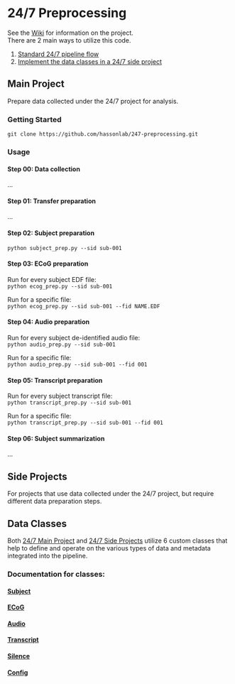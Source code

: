 # 24/7 Preprocessing
See the [Wiki](../../wiki) for information on the project.\
There are 2 main ways to utilize this code.
1. [Standard 24/7 pipeline flow](#main-project)
2. [Implement the data classes in a 24/7 side project](#side-projects)

## Main Project
Prepare data collected under the 24/7 project for analysis.

### Getting Started
`git clone https://github.com/hassonlab/247-preprocessing.git`
### Usage
#### Step 00: Data collection
...
#### Step 01: Transfer preparation
...
#### Step 02: Subject preparation
` python subject_prep.py --sid sub-001 `
#### Step 03: ECoG preparation
Run for every subject EDF file:\
` python ecog_prep.py --sid sub-001 `

Run for a specific file:\
` python ecog_prep.py --sid sub-001 --fid NAME.EDF `
#### Step 04: Audio preparation
Run for every subject de-identified audio file:\
` python audio_prep.py --sid sub-001 `

Run for a specific file:\
` python audio_prep.py --sid sub-001 --fid 001 `
#### Step 05: Transcript preparation
Run for every subject transcript file:\
` python transcript_prep.py --sid sub-001 `

Run for a specific file:\
` python transcript_prep.py --sid sub-001 --fid 001 `
#### Step 06: Subject summarization
...

## Side Projects
For projects that use data collected under the 24/7 project, but require different data preparation steps.

## Data Classes 
Both [24/7 Main Project](#main-project) and [24/7 Side Projects](#side-projects) utilize 6 custom classes that help to define and operate on the various types of data and metadata integrated into the pipeline.

### Documentation for classes:
#### [Subject](markdowns/subject.md)
#### [ECoG](markdowns/ecog.md)
#### [Audio](markdowns/audio.md) 
#### [Transcript](markdowns/transcript.md) 
#### [Silence](markdowns/silence.md) 
#### [Config](markdowns/config.md) 
